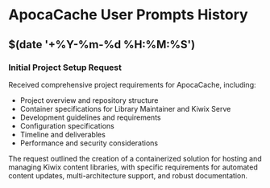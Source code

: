 # ApocaCache User Prompts History

## $(date '+%Y-%m-%d %H:%M:%S')
### Initial Project Setup Request
Received comprehensive project requirements for ApocaCache, including:
- Project overview and repository structure
- Container specifications for Library Maintainer and Kiwix Serve
- Development guidelines and requirements
- Configuration specifications
- Timeline and deliverables
- Performance and security considerations

The request outlined the creation of a containerized solution for hosting and managing Kiwix content libraries, with specific requirements for automated content updates, multi-architecture support, and robust documentation. 